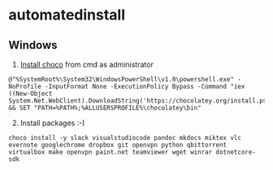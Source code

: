 # automatedinstall

## Windows
1. [Install choco](https://chocolatey.org/install#installing-chocolatey) from cmd as administrator
```
@"%SystemRoot%\System32\WindowsPowerShell\v1.0\powershell.exe" -NoProfile -InputFormat None -ExecutionPolicy Bypass -Command "iex ((New-Object System.Net.WebClient).DownloadString('https://chocolatey.org/install.ps1'))" && SET "PATH=%PATH%;%ALLUSERSPROFILE%\chocolatey\bin"
```

2. Install packages :-)

```
choco install -y slack visualstudiocode pandoc mkdocs miktex vlc evernote googlechrome dropbox git openvpn python qbittorrent virtualbox make openvpn paint.net teamviewer wget winrar dotnetcore-sdk
```
